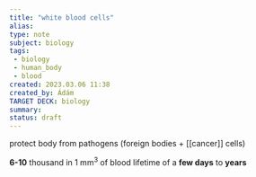 ```yaml
---
title: "white blood cells"
alias: 
type: note
subject: biology
tags:
 - biology
 - human_body
 - blood
created: 2023.03.06 11:38
created_by: Ádám
TARGET DECK: biology
summary: 
status: draft 
---
```

protect body from pathogens (foreign bodies + [[cancer]] cells)

**6-10** thousand in $1\text{ mm}^{3}$ of blood
lifetime of a **few days** to **years**